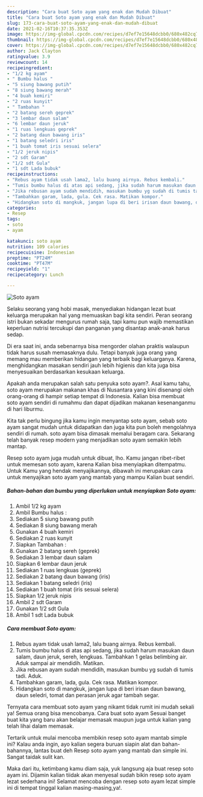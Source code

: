 ```yaml
---
description: "Cara buat Soto ayam yang enak dan Mudah Dibuat"
title: "Cara buat Soto ayam yang enak dan Mudah Dibuat"
slug: 173-cara-buat-soto-ayam-yang-enak-dan-mudah-dibuat
date: 2021-02-16T10:37:35.353Z
image: https://img-global.cpcdn.com/recipes/d7ef7e15648dcbb0/680x482cq70/soto-ayam-foto-resep-utama.jpg
thumbnail: https://img-global.cpcdn.com/recipes/d7ef7e15648dcbb0/680x482cq70/soto-ayam-foto-resep-utama.jpg
cover: https://img-global.cpcdn.com/recipes/d7ef7e15648dcbb0/680x482cq70/soto-ayam-foto-resep-utama.jpg
author: Jack Clayton
ratingvalue: 3.9
reviewcount: 14
recipeingredient:
- "1/2 kg ayam"
- " Bumbu halus "
- "5 siung bawang putih"
- "8 siung bawang merah"
- "4 buah kemiri"
- "2 ruas kunyit"
- " Tambahan "
- "2 batang sereh geprek"
- "3 lembar daun salam"
- "6 lembar daun jeruk"
- "1 ruas lengkuas geprek"
- "2 batang daun bawang iris"
- "1 batang seledri iris"
- "1 buah tomat iris sesuai selera"
- "1/2 jeruk nipis"
- "2 sdt Garam"
- "1/2 sdt Gula"
- "1 sdt Lada bubuk"
recipeinstructions:
- "Rebus ayam tidak usah lama2, lalu buang airnya. Rebus kembali."
- "Tumis bumbu halus di atas api sedang, jika sudah harum masukan daun salam, daun jeruk, sereh, lengkuas. Tambahkan 1 gelas belimbing air. Aduk sampai air mendidih. Matikan."
- "Jika rebusan ayam sudah mendidih, masukan bumbu yg sudah di tumis tadi. Aduk."
- "Tambahkan garam, lada, gula. Cek rasa. Matikan kompor."
- "Hidangkan soto di mangkuk, jangan lupa di beri irisan daun bawang, daun seledri, tomat dan perasan jeruk agar tambah segar."
categories:
- Resep
tags:
- soto
- ayam

katakunci: soto ayam 
nutrition: 109 calories
recipecuisine: Indonesian
preptime: "PT24M"
cooktime: "PT47M"
recipeyield: "1"
recipecategory: Lunch

---
```



![Soto ayam](https://img-global.cpcdn.com/recipes/d7ef7e15648dcbb0/680x482cq70/soto-ayam-foto-resep-utama.jpg)

Selaku seorang yang hobi masak, menyediakan hidangan lezat buat keluarga merupakan hal yang memuaskan bagi kita sendiri. Peran seorang istri bukan sekadar mengurus rumah saja, tapi kamu pun wajib memastikan keperluan nutrisi tercukupi dan panganan yang disantap anak-anak harus sedap.

Di era  saat ini, anda sebenarnya bisa mengorder olahan praktis walaupun tidak harus susah memasaknya dulu. Tetapi banyak juga orang yang memang mau memberikan hidangan yang terbaik bagi keluarganya. Karena, menghidangkan masakan sendiri jauh lebih higienis dan kita juga bisa menyesuaikan berdasarkan kesukaan keluarga. 



Apakah anda merupakan salah satu penyuka soto ayam?. Asal kamu tahu, soto ayam merupakan makanan khas di Nusantara yang kini disenangi oleh orang-orang di hampir setiap tempat di Indonesia. Kalian bisa membuat soto ayam sendiri di rumahmu dan dapat dijadikan makanan kesenanganmu di hari liburmu.

Kita tak perlu bingung jika kamu ingin menyantap soto ayam, sebab soto ayam sangat mudah untuk didapatkan dan juga kita pun boleh mengolahnya sendiri di rumah. soto ayam bisa dimasak memalui beragam cara. Sekarang telah banyak resep modern yang menjadikan soto ayam semakin lebih mantap.

Resep soto ayam juga mudah untuk dibuat, lho. Kamu jangan ribet-ribet untuk memesan soto ayam, karena Kalian bisa menyiapkan ditempatmu. Untuk Kamu yang hendak menyajikannya, dibawah ini merupakan cara untuk menyajikan soto ayam yang mantab yang mampu Kalian buat sendiri.

<!--inarticleads1-->

##### Bahan-bahan dan bumbu yang diperlukan untuk menyiapkan Soto ayam:

1. Ambil 1/2 kg ayam
1. Ambil  Bumbu halus :
1. Sediakan 5 siung bawang putih
1. Sediakan 8 siung bawang merah
1. Gunakan 4 buah kemiri
1. Sediakan 2 ruas kunyit
1. Siapkan  Tambahan :
1. Gunakan 2 batang sereh (geprek)
1. Sediakan 3 lembar daun salam
1. Siapkan 6 lembar daun jeruk
1. Sediakan 1 ruas lengkuas (geprek)
1. Sediakan 2 batang daun bawang (iris)
1. Sediakan 1 batang seledri (iris)
1. Sediakan 1 buah tomat (iris sesuai selera)
1. Siapkan 1/2 jeruk nipis
1. Ambil 2 sdt Garam
1. Gunakan 1/2 sdt Gula
1. Ambil 1 sdt Lada bubuk




<!--inarticleads2-->

##### Cara membuat Soto ayam:

1. Rebus ayam tidak usah lama2, lalu buang airnya. Rebus kembali.
1. Tumis bumbu halus di atas api sedang, jika sudah harum masukan daun salam, daun jeruk, sereh, lengkuas. Tambahkan 1 gelas belimbing air. Aduk sampai air mendidih. Matikan.
1. Jika rebusan ayam sudah mendidih, masukan bumbu yg sudah di tumis tadi. Aduk.
1. Tambahkan garam, lada, gula. Cek rasa. Matikan kompor.
1. Hidangkan soto di mangkuk, jangan lupa di beri irisan daun bawang, daun seledri, tomat dan perasan jeruk agar tambah segar.




Ternyata cara membuat soto ayam yang nikamt tidak rumit ini mudah sekali ya! Semua orang bisa mencobanya. Cara buat soto ayam Sesuai banget buat kita yang baru akan belajar memasak maupun juga untuk kalian yang telah lihai dalam memasak.

Tertarik untuk mulai mencoba membikin resep soto ayam mantab simple ini? Kalau anda ingin, ayo kalian segera buruan siapin alat dan bahan-bahannya, lantas buat deh Resep soto ayam yang mantab dan simple ini. Sangat taidak sulit kan. 

Maka dari itu, ketimbang kamu diam saja, yuk langsung aja buat resep soto ayam ini. Dijamin kalian tiidak akan menyesal sudah bikin resep soto ayam lezat sederhana ini! Selamat mencoba dengan resep soto ayam lezat simple ini di tempat tinggal kalian masing-masing,ya!.

